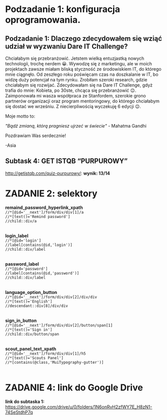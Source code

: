 # Podzadanie 1: konfiguracja oprogramowania.
## Podzadanie 1: Dlaczego zdecydowałem się wziąć udział w wyzwaniu Dare IT Challenge?

Chciałabym się przebranżowić. Jetstem wielką entuzjastką nowych technologii, trochę nerdem  😀. Wywodzę się z marketingu, ale w moich projektach zawsze miałam bliską styczność ze środowiskiem IT, do którego mnie ciągnęło. 
Od zeszłego roku poświęcam czas na doszkalanie w IT, bo widzę duży potencjał na tym rynku. Zrobiłam szeroki research, gdzie chciałabym się rozwijać. Zdecydowałam się na Dare IT Challenge, 
gdyż trafia do mnie: Kobieta, po 30ste, chcąca się przebranżowić  😉. Zaimponowała mi wasza współpraca ze Stanfordem, szerokie grono partnerów organizacji oraz program mentoringowy, 
do którego chciałabym się dostać we wrześniu. Z niecierpliwością wyczekuję 6 edycji  😉.

Moje motto to:

*"Bądź zmianą, którą pragniesz ujrzeć w świecie"* - Mahatma Gandhi

Pozdrawiam Was serdecznie!

-Asia

## Subtask 4: GET ISTQB “PURPUROWY”

http://getistqb.com/quiz-purpurowy/:
**wynik: 13/14**


# ZADANIE 2: selektory #

**remaind_password_hyperlink_xpath**<br>
`//*[@id='__next']/form/div/div[1]/a`<br>
`//*[text()='Remind password']`<br>
`//child::div/a`<br><br>


**login_label**<br>
`//*[@id='login']`<br>
`//label[contains(@id,'login')]`<br>
`//child::div/label`<br><br>

**password_label**<br>
`//*[@id='password']`<br>
`//label[contains(@id,'password')]`<br>
`//child::div/label`<br><br>


**language_option_button**<br>
`//*[@id='__next']/form/div/div[2]/div/div`<br>
`//*[text()='English']`<br>
`//descendant::div[8]/div/div`<br><br>


**sign_in_button**<br>
`//*[@id='__next']/form/div/div[2]/button/span[1]`<br>
`//*[text()='Sign in']`<br>
`//child::div/button/span`<br><br>

**scout_panel_text_xpath**<br>
`//*[@id='__next']/form/div/div[1]/h5`<br>
`//*[text()='Scouts Panel']`<br>
`//*[contains(@class,'MuiTypography-gutter')]`<br><br>


# ZADANIE 4: link do Google Drive #

**link do subtaska 1:**<br>
https://drive.google.com/drive/u/0/folders/1N6onRvH2zfWY7E_H8zN1-74SeStdhP7q










